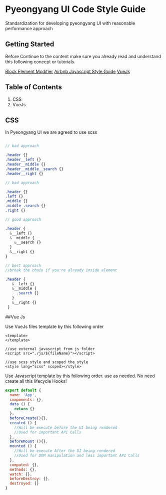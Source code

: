 # Pyeongyang UI Code Style Guide

Standardization for developing pyeongyang UI with reasonable performance approach


## Getting Started
Before Continue to the content make sure you already read and understand this following concept or tutorials

[Block Element Modifier](http://getbem.com/)
[Airbnb Javascript Style Guide](https://github.com/airbnb/javascript)
[VueJs](https://vuejs.org/)


## Table of Contents

1. CSS 
2. VueJs

## CSS

In Pyeongyang UI we are agreed to use scss
```scss

// bad approach

.header {}
.header__left {}
.header__middle {}
.header__middle__search {}
.header__right {}

// bad approach

.header {}
.left {}
.middle {}
.middle .search {}
.right {}

// good approach

.header {
  &__left {}
  &__middle {
    &__search {}
  }
  &__right {}
}

// best approach
//break the chain if you're already inside element

.header {
   &__left {}
   &__middle {
     .search {}
   }
   &__right {}
 }

```

##Vue Js

Use VueJs files template by this following order
```vue
<template>
</template>

//use external javascript from js folder
<script src="./js/${fileName}"></script>

//use scss style and scoped the style
<style lang="scss" scoped></style>

```
Use Javascript template by this following order. use as needed. No need create all this lifecycle Hooks!
```js
export default {
  name: 'App',
  components: {},
  data () {
    return {}
  },
  beforeCreate(){},
  created () {
    //Will be execute before the UI being rendered
    //Used for important API Calls
  },
  beforeMount (){},
  mounted () {
    //Will be execute After the UI being rendered
    //Used for DOM manipulation and less important API Calls
  },
  computed: {},
  methods: {},
  watch: {},
  beforeDestroy: {},
  destroyed: {}
}

```


